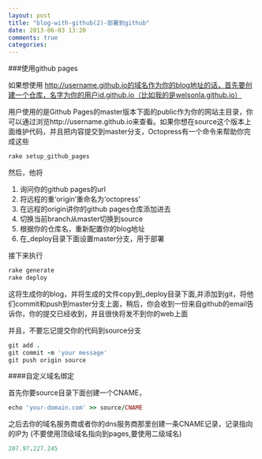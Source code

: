 ```yaml
---
layout: post
title: "blog-with-github(2)-部署到github"
date: 2013-06-03 13:20
comments: true
categories: 
---
```



###使用github pages

如果想使用 http://username.github.io的域名作为你的blog地址的话，首先要创建一个仓库，名字为你的用户id.github.io（比如我的是welsonla.github.io）



用户使用的是Github Pages的master版本下面的public作为你的网站主目录，你可以通过浏览http://username.github.io来查看。如果你想在source这个版本上面维护代码，并且把内容提交到master分支，Octopress有一个命令来帮助你完成这些

```ruby
rake setup_github_pages
```

然后，他将 
1. 询问你的github pages的url
2. 将远程的重‘origin’重命名为‘octopress’
3. 在远程的origin讲你的github pages仓库添加进去
4. 切换当前branch从master切换到source
5. 根据你的仓库名，重新配置你的blog地址
6. 在_deploy目录下面设置master分支，用于部署



接下来执行
```ruby
rake generate
rake deploy

```

这将生成你的blog，并将生成的文件copy到_deploy目录下面,并添加到git，将他们commit和push到master分支上面，稍后，你会收到一份来自github的email告诉你，你的提交已经收到，并且很快将发不到你的web上面


并且，不要忘记提交你的代码到source分支

```ruby
git add .
git commit -m 'your message'
git push origin source
```



####自定义域名绑定


首先你要source目录下面创建一个CNAME，

```ruby
echo 'your-domain.com' >> source/CNAME
```


之后去你的域名服务商或者你的dns服务商那里创建一条CNAME记录，记录指向的IP为
(不要使用顶级域名指向到pages,要使用二级域名)
```ruby
207.97.227.245
```